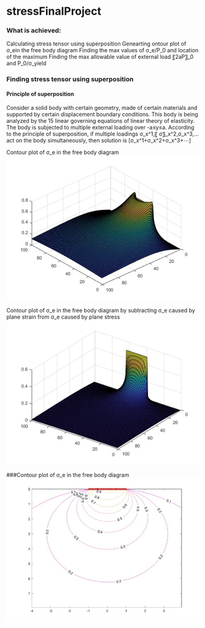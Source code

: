 # stressFinalProject

### What is achieved:
Calculating stress tensor using superposition 
Genearting ontour plot of σ_ein the free body diagram
Finding the max values of σ_e/P_0  and location of the maximum
Finding the max allowable value of external load 〖2aP〗_0 and P_0/σ_yield 

### Finding stress tensor using superposition

#### Principle of superposition
Consider a solid body with certain geometry, made of certain materials and supported by certain displacement boundary conditions. This body is being analyzed by the 15 linear governing equations of linear theory of elasticity. The body is subjected to multiple external loading over -a≤y≤a.
	According to the principle of superposition, if multiple loadings σ_x^1,〖 σ〗_x^2,σ_x^3,… act on the body simultaneously, then solution is [σ_x^1+σ_x^2+σ_x^3+⋯]

Contour plot of σ_e in the free body diagram
![Alt text](fig.jpg?raw=true "Title")

Contour plot of σ_e in the free body diagram by subtracting σ_e caused by plane strain from σ_e caused by plane stress
![Alt text](fig2.jpg?raw=true "Title")

###Contour plot of σ_e in the free body diagram
![Alt text](fig3.jpg?raw=true "Title")
